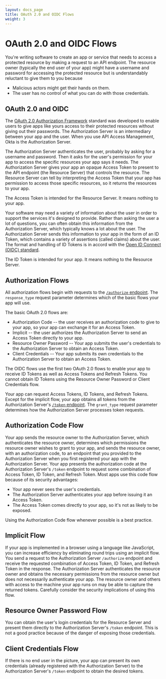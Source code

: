 ```yaml
---
layout: docs_page
title: OAuth 2.0 and OIDC Flows
weight: 3
---
```

# OAuth 2.0 and OIDC Flows

You're writing software to create an app or service that needs to access a protected resource by making a request to an API endpoint. The resource owner (typically the end user of your app) might have a username and password for accessing the protected resource but is understandably reluctant to give them to you because

 * Malicious actors might get their hands on them.
 * The user has no control of what you can do with those credentials.

## OAuth 2.0 and OIDC

The [OAuth 2.0 Authorization Framework](https://tools.ietf.org/html/rfc6749) standard was developed to enable users to give apps like yours access to their protected resources without giving out their passwords. The Authorization Server is an intermediary between your app and the user. When you use API Access Management, Okta is the Authorization Server.

The Authorization Server authenticates the user, probably by asking for a username and password. Then it asks for the user's permission for your app to access the specific resources your app  says it needs. The Authorization Server gives your app an opaque Access Token to present to the API endpoint (the Resource Server) that controls the resource. The Resource Server can tell by interpreting the Access Token that your app has permission to access those specific resources, so it returns the resources to your app.

The Access Token is intended for the Resource Server. It means nothing to your app.

Your software may need a variety of information about the user in order to support the services it's designed to provide. Rather than asking the user a lot of questions, you can often obtain this information from the Authorization Server, which typically knows a lot about the user. The Authorization Server sends this information to your app in the form of an ID Token, which contains a variety of assertions (called claims) about the user. The format and handling of ID Tokens is in accord with the [Open ID Connect (OIDC) standard](https://openid.net/specs/openid-connect-core-1_0.html).

The ID Token is intended for your app. It means nothing to the Resource Server.

## Authorization Flows

All authorization flows begin with requests to the [`/authorize` endpoint](https://developer.okta.com/docs/api/resources/oauth2.html#obtain-an-authorization-grant-from-a-user). The `response_type` request parameter determines which of the basic flows your app will use.

The basic OAuth 2.0 flows are:

 * Authorization Code -- the user receives an authorization code to give to your app, so your app can exchange it for an Access Token.
 * Implicit -- the user authorizes the Authorization Server to send an Access Token directly to your app.
 * Resource Owner Password -- Your app submits the user's credentials to the Authorization Server to obtain an Access Token.
 * Client Credentials -- Your app submits its own credentials to the Authorization Server to obtain an Access Token.

The OIDC flows use the first two OAuth 2.0 flows to enable your app to receive ID Tokens as well as Access Tokens and Refresh Tokens. You cannot obtain ID Tokens using the Resource Owner Password or Client Credentials flow.

Your app can request Access Tokens, ID Tokens, and Refresh Tokens. Except for the implicit flow, your app obtains all tokens from the Authorization Server's [`/token` endpoint](https://developer.okta.com/docs/api/resources/oauth2.html#request-a-token). The `grant_type` request parameter determines how the Authorization Server processes token requests.


## Authorization Code Flow

Your app sends the resource owner to the Authorization Server, which authenticates the resource owner, determines which permissions the resource owner wishes to grant to your app, and sends the resource owner, with an authorization code, to an endpoint that you provided to the Authorization Server when you first registered your app with the Authorization Server. Your app presents the authorization code at the Authorization Server's `/token` endpoint to request some combination of Access Token, ID Token, and Refresh Token. Most apps use this code flow because of its security advantages:

 * Your app never sees the user's credentials.
 * The Authorization Server authenticates your app before issuing it an Access Token.
 * The Access Token comes directly to your app, so it's not as likely to be exposed.

Using the Authorization Code flow whenever possible is a best practice.

## Implicit Flow

If your app is implemented in a browser using a language like JavaScript, you can increase efficiency by eliminating round trips using an implicit flow. You send a request to the Authorization Server `/authorize` endpoint and receive the requested combination of Access Token, ID Token, and Refresh Token in the response. The Authorization Server authenticates the resource owner and obtains the necessary permissions from the resource owner but does not necessarily authenticate your app. The resource owner and others with access to the machine your app runs on may be able to capture the returned tokens. Carefully consider the security implications of using this flow.


## Resource Owner Password Flow

You can obtain the user's login credentials for the Resource Server and present them directly to the Authorization Server's `/token` endpoint. This is not a good practice because of the danger of exposing those credentials.



## Client Credentials Flow

If there is no end user in the picture, your app can present its own credentials (already registered with the Authorization Server) to the Authorization Server's `/token` endpoint to obtain the desired tokens.




